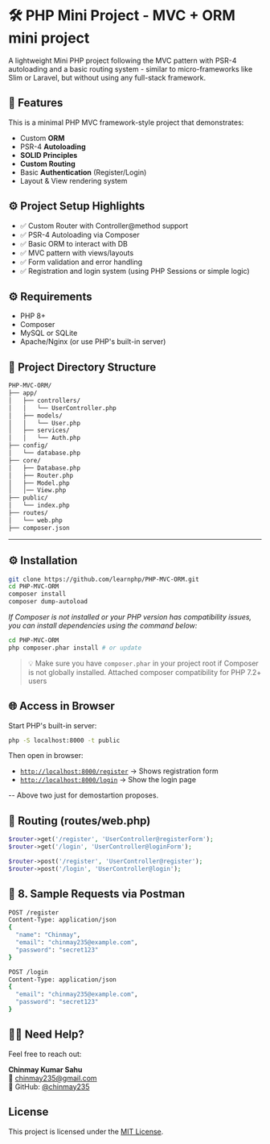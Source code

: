 # 🛠️ PHP Mini Project - MVC + ORM mini project

A lightweight Mini PHP project following the MVC pattern with PSR-4 autoloading and a basic routing system - similar to micro-frameworks like Slim or Laravel, but without using any full-stack framework.

## 🚀 Features

This is a minimal PHP MVC framework-style project that demonstrates:
- Custom **ORM**
- PSR-4 **Autoloading**
- **SOLID Principles**
- **Custom Routing**
- Basic **Authentication** (Register/Login)
- Layout & View rendering system
  
## ⚙️ Project Setup Highlights

- ✅ Custom Router with Controller@method support
- ✅ PSR-4 Autoloading via Composer
- ✅ Basic ORM to interact with DB
- ✅ MVC pattern with views/layouts
- ✅ Form validation and error handling
- ✅ Registration and login system (using PHP Sessions or simple logic)

## ⚙️ Requirements

- PHP 8+
- Composer
- MySQL or SQLite
- Apache/Nginx (or use PHP's built-in server)

## 📁 Project Directory Structure
```bash
PHP-MVC-ORM/
├── app/
│   ├── controllers/
│   │   └── UserController.php
│   ├── models/
│   │   └── User.php
│   ├── services/
│   │   └── Auth.php
├── config/
│   └── database.php
├── core/
│   ├── Database.php
│   ├── Router.php
│   ├── Model.php
│   │── View.php
├── public/
│   └── index.php
├── routes/
│   └── web.php
├── composer.json
```


---

## ⚙️ Installation

```bash
git clone https://github.com/learnphp/PHP-MVC-ORM.git
cd PHP-MVC-ORM
composer install
composer dump-autoload
```

_If Composer is not installed or your PHP version has compatibility issues, you can install dependencies using the command below:_
```bash
cd PHP-MVC-ORM
php composer.phar install # or update
```

> 💡 Make sure you have `composer.phar` in your project root if Composer is not globally installed. Attached composer compatibility for PHP 7.2+ users


## 🌐 Access in Browser

Start PHP's built-in server:
```bash
php -S localhost:8000 -t public
```

Then open in browser:

- [`http://localhost:8000/register`](http://localhost:8000/register) → Shows registration form 
- [`http://localhost:8000/login`](http://localhost:8000/login) → Show the login page

-- Above two just for demostartion proposes.


## 🔁 Routing (routes/web.php)

```php
$router->get('/register', 'UserController@registerForm');
$router->get('/login', 'UserController@loginForm');

$router->post('/register', 'UserController@register');
$router->post('/login', 'UserController@login');

```
## 🧪 8. Sample Requests via Postman

```bash
POST /register
Content-Type: application/json
{
  "name": "Chinmay",
  "email": "chinmay235@example.com",
  "password": "secret123"
}
```

```bash
POST /login
Content-Type: application/json
{
  "email": "chinmay235@example.com",
  "password": "secret123"
}

```

## 🙋‍♂️ Need Help?

Feel free to reach out:

**Chinmay Kumar Sahu**  
📧 chinmay235@gmail.com  
💬 GitHub: [@chinmay235](https://github.com/chinmay235)

## License

This project is licensed under the [MIT License](LICENSE).

